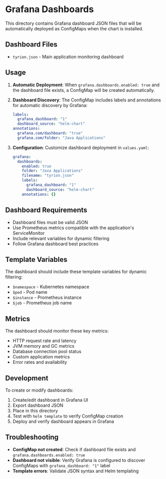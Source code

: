 # Grafana Dashboards

This directory contains Grafana dashboard JSON files that will be automatically deployed as ConfigMaps when the chart is installed.

## Dashboard Files

- `tyrion.json` - Main application monitoring dashboard

## Usage

1. **Automatic Deployment**: When `grafana.dashboards.enabled: true` and the dashboard file exists, a ConfigMap will be created automatically.

2. **Dashboard Discovery**: The ConfigMap includes labels and annotations for automatic discovery by Grafana:
   ```yaml
   labels:
     grafana_dashboard: "1"
     dashboard_source: "helm-chart"
   annotations:
     grafana.com/dashboard: "true"
     grafana.com/folder: "Java Applications"
   ```

3. **Configuration**: Customize dashboard deployment in `values.yaml`:
   ```yaml
   grafana:
     dashboards:
       enabled: true
       folder: "Java Applications"
       filename: "tyrion.json"
       labels:
         grafana_dashboard: "1"
         dashboard_source: "helm-chart"
       annotations: {}
   ```

## Dashboard Requirements

- Dashboard files must be valid JSON
- Use Prometheus metrics compatible with the application's ServiceMonitor
- Include relevant variables for dynamic filtering
- Follow Grafana dashboard best practices

## Template Variables

The dashboard should include these template variables for dynamic filtering:
- `$namespace` - Kubernetes namespace
- `$pod` - Pod name
- `$instance` - Prometheus instance
- `$job` - Prometheus job name

## Metrics

The dashboard should monitor these key metrics:
- HTTP request rate and latency
- JVM memory and GC metrics
- Database connection pool status
- Custom application metrics
- Error rates and availability

## Development

To create or modify dashboards:
1. Create/edit dashboard in Grafana UI
2. Export dashboard JSON
3. Place in this directory
4. Test with `helm template` to verify ConfigMap creation
5. Deploy and verify dashboard appears in Grafana

## Troubleshooting

- **ConfigMap not created**: Check if dashboard file exists and `grafana.dashboards.enabled: true`
- **Dashboard not visible**: Verify Grafana is configured to discover ConfigMaps with `grafana_dashboard: "1"` label
- **Template errors**: Validate JSON syntax and Helm templating
